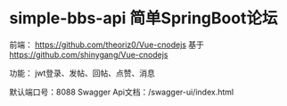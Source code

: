 # simple-bbs-api 简单SpringBoot论坛

前端：
https://github.com/theoriz0/Vue-cnodejs 基于 https://github.com/shinygang/Vue-cnodejs

功能：
jwt登录、发帖、回帖、点赞、消息

默认端口号：8088
Swagger Api文档：/swagger-ui/index.html
